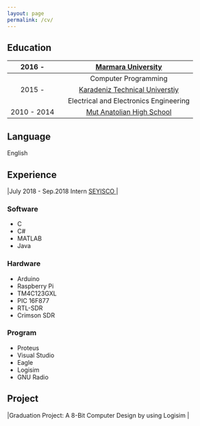 ```yaml
---
layout: page
permalink: /cv/
---
```


## Education

|2016 -     |  |[Marmara University](https://tbmyo.marmara.edu.tr/en)|
| :-------: | :-------:  | :-------: |
| | | Computer Programming |           
|2015 -     | |[Karadeniz Technical Universtiy](http://www.ktu.edu.tr/eee) |
| | | Electrical and Electronics Engineering|
|2010 - 2014|  | [Mut Anatolian High School](http://mutanadolu.meb.k12.tr/)|

## Language

English


## Experience 

|July 2018 - Sep.2018 Intern  [SEYISCO ](https://seyis.co) |

### Software
- C
- C#
- MATLAB
- Java

### Hardware
- Arduino
- Raspberry Pi
- TM4C123GXL
- PIC 16F877
- RTL-SDR
- Crimson SDR

### Program
- Proteus
- Visual Studio
- Eagle
- Logisim
- GNU Radio

## Project

|Graduation Project: A 8-Bit Computer Design by using Logisim |

